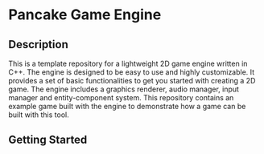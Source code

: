 # Pancake Game Engine

## Description
This is a template repository for a lightweight 2D game engine written in C++. The engine is designed to be easy to use and highly customizable. It provides a set of basic functionalities to get you started with creating a 2D game. The engine includes a graphics renderer, audio manager, input manager and entity-component system. This repository contains an example game built with the engine to demonstrate how a game can be built with this tool.

## Getting Started

